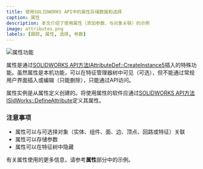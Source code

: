 ```yaml
---
title: 使用SOLIDWORKS API中的属性存储数据和选择
caption: 属性
description: 本文介绍了使用属性（添加参数，与对象关联）的示例
image: attributes.png
labels: [跟踪, 属性, 选择, 参数]
---
```

![属性功能](attributes.png)

属性是通过[SOLIDWORKS API方法IAttributeDef::CreateInstance5](https://help.solidworks.com/2012/english/api/sldworksapi/solidworks.interop.sldworks~solidworks.interop.sldworks.iattributedef~createinstance5.html)插入的特殊功能。虽然属性是本机功能，可以在特征管理器树中可见（可选），但不能通过常规用户界面插入或编辑（只能删除），只能通过API访问。

属性实例是从属性定义创建的。将使用属性的软件应通过[SOLIDWORKS API方法ISldWorks::DefineAttribute](https://help.solidworks.com/2012/english/api/sldworksapi/solidworks.interop.sldworks~solidworks.interop.sldworks.isldworks~defineattribute.html)定义其属性。

### 注意事项

* 属性可以与可选择对象（实体、组件、面、边、顶点、回路或特征）关联
* 属性可以存储参数
* 属性可以在特征树中隐藏

有关属性使用的更多信息，请参考**属性**部分中的示例。